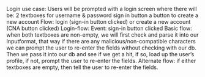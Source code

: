 Login use case:
Users will be prompted with a login screen where there will be:
2 textboxes for username & password
sign in button
a button to create a new account
Flow: login (sign-in button clicked) or create a new account (CNA button clicked)
Login-flow: 
Event: sign-in button clicked
Basic flow: when both textboxes are non-empty, we will first check and parse it into our Inputformat, that way if there are any malicious/non-compatible characters we can prompt the user to re-enter the fields without checking with our db. Then we pass it into our db and see if we get a hit, if so, load up the user’s profile, if not, prompt the user to re-enter the fields.
Alternate flow: if either textboxes are empty, then tell the user to re-enter the fields.

